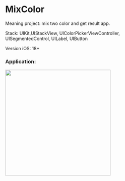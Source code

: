 # MixColor

Meaning project: mix two color and get result app.

Stack: UIKit,UIStackView, UIColorPickerViewController, UISegmentedControl, UILabel, UIButton

Version iOS: 18+

### Application:
<img width="334" src="https://github.com/user-attachments/assets/860ac9a2-1a9e-4b57-8503-b8091f8bf1a8">



